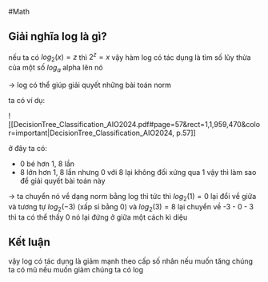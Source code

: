 #Math 

## Giải nghĩa log là gì?

nếu ta có $log_2(x)=z$ thì $2^z = x$ vậy hàm log có tác dụng là tìm số lũy thừa của một số $log_a$ alpha lên nó 

-> log có thể giúp giải quyết những bài toán norm


ta có ví dụ:

![[DecisionTree_Classification_AIO2024.pdf#page=57&rect=1,1,959,470&color=important|DecisionTree_Classification_AIO2024, p.57]]

ở đây ta có:
- 0 bé hơn 1, 8 lần
- 8 lớn hơn 1, 8 lần
nhưng 0 với 8 lại không đối xứng qua 1 vậy thì làm sao để giải quyết bài toán này 

-> ta chuyển nó về dạng norm bằng log thì tức thì 
$log_2(1) = 0$ lại đổi về giữa và tương tự $log_2(-3)$ (xấp sỉ bằng 0) và $log_2(3)=8$ lại chuyển về -3 - 0 - 3 thì ta có thể thấy 0 nó lại đứng ở giữa một cách kì diệu

## Kết luận

vậy log có tác dụng là giảm mạnh theo cấp số nhân
nếu muốn tăng chúng ta có mũ nếu muốn giảm chúng ta có log
